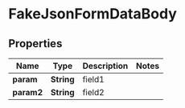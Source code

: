 # FakeJsonFormDataBody

## Properties
Name | Type | Description | Notes
------------ | ------------- | ------------- | -------------
**param** | **String** | field1 | 
**param2** | **String** | field2 | 
